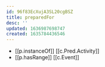 ```yaml
---
id: 96f83EcXujA3SL20cgBSZ
title: preparedFor
desc: ''
updated: 1636987698747
created: 1635784436546
---
```




- [[p.instanceOf]] [[c.Pred.Activity]]
- [[p.hasRange]] [[c.Event]]
